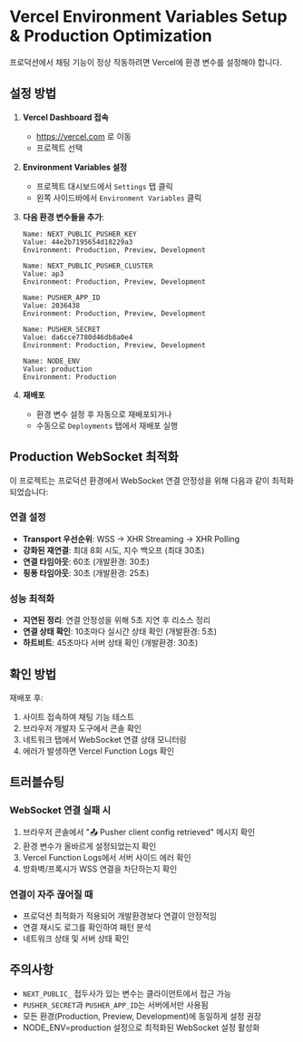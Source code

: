 # Vercel Environment Variables Setup & Production Optimization

프로덕션에서 채팅 기능이 정상 작동하려면 Vercel에 환경 변수를 설정해야 합니다.

## 설정 방법

1. **Vercel Dashboard 접속**
   - https://vercel.com 로 이동
   - 프로젝트 선택

2. **Environment Variables 설정**
   - 프로젝트 대시보드에서 `Settings` 탭 클릭
   - 왼쪽 사이드바에서 `Environment Variables` 클릭

3. **다음 환경 변수들을 추가**:

   ```
   Name: NEXT_PUBLIC_PUSHER_KEY
   Value: 44e2b7195654d18229a3
   Environment: Production, Preview, Development
   
   Name: NEXT_PUBLIC_PUSHER_CLUSTER  
   Value: ap3
   Environment: Production, Preview, Development
   
   Name: PUSHER_APP_ID
   Value: 2036438
   Environment: Production, Preview, Development
   
   Name: PUSHER_SECRET
   Value: da6cce7780d46db8a0e4
   Environment: Production, Preview, Development
   
   Name: NODE_ENV
   Value: production
   Environment: Production
   ```

4. **재배포**
   - 환경 변수 설정 후 자동으로 재배포되거나
   - 수동으로 `Deployments` 탭에서 재배포 실행

## Production WebSocket 최적화

이 프로젝트는 프로덕션 환경에서 WebSocket 연결 안정성을 위해 다음과 같이 최적화되었습니다:

### 연결 설정
- **Transport 우선순위**: WSS → XHR Streaming → XHR Polling
- **강화된 재연결**: 최대 8회 시도, 지수 백오프 (최대 30초)
- **연결 타임아웃**: 60초 (개발환경: 30초)
- **핑퐁 타임아웃**: 30초 (개발환경: 25초)

### 성능 최적화
- **지연된 정리**: 연결 안정성을 위해 5초 지연 후 리소스 정리
- **연결 상태 확인**: 10초마다 실시간 상태 확인 (개발환경: 5초)
- **하트비트**: 45초마다 서버 상태 확인 (개발환경: 30초)

## 확인 방법

재배포 후:
1. 사이트 접속하여 채팅 기능 테스트
2. 브라우저 개발자 도구에서 콘솔 확인
3. 네트워크 탭에서 WebSocket 연결 상태 모니터링
4. 에러가 발생하면 Vercel Function Logs 확인

## 트러블슈팅

### WebSocket 연결 실패 시
1. 브라우저 콘솔에서 "📤 Pusher client config retrieved" 메시지 확인
2. 환경 변수가 올바르게 설정되었는지 확인
3. Vercel Function Logs에서 서버 사이드 에러 확인
4. 방화벽/프록시가 WSS 연결을 차단하는지 확인

### 연결이 자주 끊어질 때
- 프로덕션 최적화가 적용되어 개발환경보다 연결이 안정적임
- 연결 재시도 로그를 확인하여 패턴 분석
- 네트워크 상태 및 서버 상태 확인

## 주의사항

- `NEXT_PUBLIC_` 접두사가 있는 변수는 클라이언트에서 접근 가능
- `PUSHER_SECRET`과 `PUSHER_APP_ID`는 서버에서만 사용됨
- 모든 환경(Production, Preview, Development)에 동일하게 설정 권장
- NODE_ENV=production 설정으로 최적화된 WebSocket 설정 활성화
